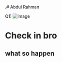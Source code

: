 .# Abdul Rahman

Q1) ![image](https://github.com/AbdulRahmanAzam/check/assets/69141440/cbd0f6a7-b9e1-4216-8ba2-81ba247eba68)


# Check in bro
## what so happen
